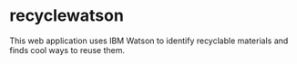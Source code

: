 # recyclewatson
This web application uses IBM Watson to identify recyclable materials and finds cool ways to reuse them.
